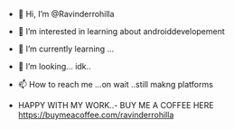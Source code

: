 - 👋 Hi, I’m @Ravinderrohilla
- 👀 I’m interested in learning about androiddevelopement
- 🌱 I’m currently learning ...
- 💞️ I’m looking... idk..
- 📫 How to reach me ...on wait ..still makng platforms

- HAPPY WITH MY WORK..- BUY ME A COFFEE HERE 
https://buymeacoffee.com/ravinderrohilla


<!---
Ravinderrohilla/Ravinderrohilla is a ✨ special ✨ repository because its `README.md` (this file) appears on your GitHub profile.
You can click the Preview link to take a look at your changes.
--->
